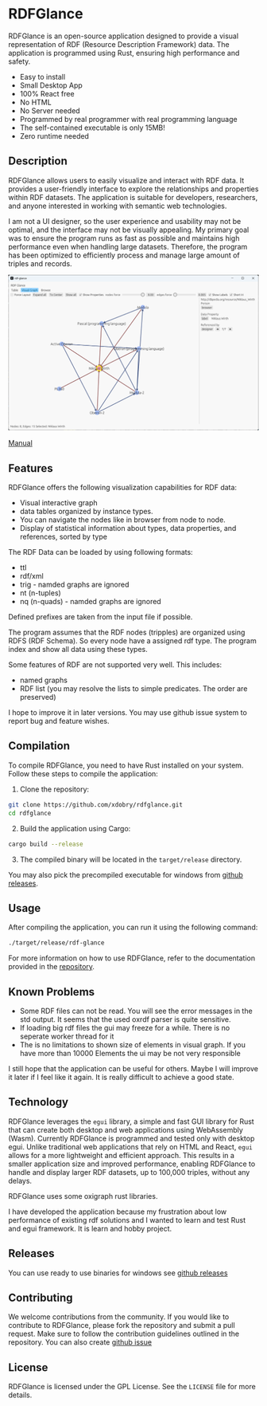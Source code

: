# RDFGlance

RDFGlance is an open-source application designed to provide a visual representation of RDF (Resource Description Framework) data. The application is programmed using Rust, ensuring high performance and safety.

- Easy to install
- Small Desktop App
- 100% React free
- No HTML
- No Server needed
- Programmed by real programmer with real programming language
- The self-contained executable is only 15MB!
- Zero runtime needed

## Description

RDFGlance allows users to easily visualize and interact with RDF data. It provides a user-friendly interface to explore the relationships and properties within RDF datasets. The application is suitable for developers, researchers, and anyone interested in working with semantic web technologies.

I am not a UI designer, so the user experience and usability may not be optimal, and the interface may not be visually appealing.
My primary goal was to ensure the program runs as fast as possible and maintains high performance even when handling large datasets.
Therefore, the program has been optimized to efficiently process and manage large amount of triples and records.

![screenshot](documentation/screeshots/main.png)

[Manual](documentation/manual.md)

## Features

RDFGlance offers the following visualization capabilities for RDF data:

- Visual interactive graph
- data tables organized by instance types.
- You can navigate the nodes like in browser from node to node.
- Display of statistical information about types, data properties, and references, sorted by type

The RDF Data can be loaded by using following formats:

- ttl
- rdf/xml
- trig - namded graphs are ignored
- nt (n-tuples)
- nq (n-quads) - namded graphs are ignored

Defined prefixes are taken from the input file if possible.

The program assumes that the RDF nodes (tripples) are organized using RDFS (RDF Schema).
So every node have a assigned rdf type. The program index and show all data using these types.

Some features of RDF are not supported very well. This includes:

- named graphs
- RDF list (you may resolve the lists to simple predicates. The order are preserved)

I hope to improve it in later versions.
You may use github issue system to report bug and feature wishes.

## Compilation

To compile RDFGlance, you need to have Rust installed on your system. Follow these steps to compile the application:

1. Clone the repository:
  ```sh
  git clone https://github.com/xdobry/rdfglance.git
  cd rdfglance
  ```

2. Build the application using Cargo:
  ```sh
  cargo build --release
  ```

3. The compiled binary will be located in the `target/release` directory.

You may also pick the precompiled executable for windows from [github releases](https://github.com/xdobry/rdfglance/releases).

## Usage

After compiling the application, you can run it using the following command:
```sh
./target/release/rdf-glance
```

For more information on how to use RDFGlance, refer to the documentation provided in the [repository](documentation/manual.md).

## Known Problems

- Some RDF files can not be read. You will see the error messages in the std output. It seems that the used oxrdf parser is quite sensitive.
- If loading big rdf files the gui may freeze for a while. There is no seperate worker thread for it
- The is no limitations to shown size of elements in visual graph. If you have more than 10000 Elements the ui may be not very responsible

I still hope that the application can be useful for others.
Maybe I will improve it later if I feel like it again.
It is really difficult to achieve a good state.

## Technology

RDFGlance leverages the `egui` library, a simple and fast GUI library for Rust that can create both desktop and web applications using WebAssembly (Wasm).
Currently RDFGlance is programmed and tested only with desktop egui.
Unlike traditional web applications that rely on HTML and React, `egui` allows for a more lightweight and efficient approach. This results in a smaller application size and improved performance, enabling RDFGlance to handle and display larger RDF datasets, up to 100,000 triples, without any delays.

RDFGlance uses some oxigraph rust libraries. 

I have developed the application because my frustration about low performance of existing rdf solutions and I wanted to learn and test Rust and egui framework.
It is learn and hobby project.

## Releases

You can use ready to use binaries for windows see [github releases](https://github.com/xdobry/rdfglance/releases) 

## Contributing

We welcome contributions from the community. If you would like to contribute to RDFGlance, please fork the repository and submit a pull request. Make sure to follow the contribution guidelines outlined in the repository.
You can also create [github issue](https://github.com/xdobry/rdfglance/issues)

## License

RDFGlance is licensed under the GPL License. See the `LICENSE` file for more details.
